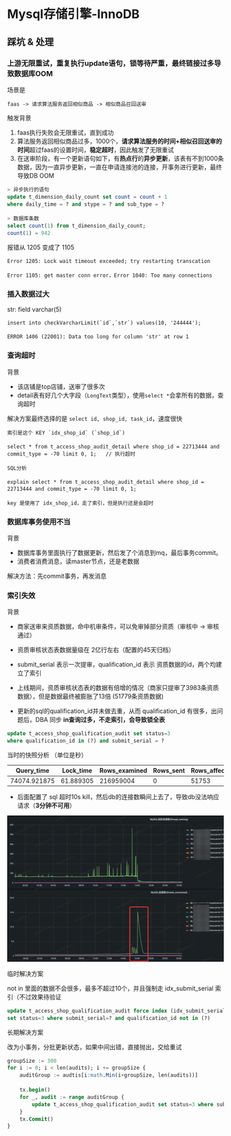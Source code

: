 # Mysql存储引擎-InnoDB

## 踩坑 & 处理

### 上游无限重试，重复执行update语句，锁等待严重，最终链接过多导致数据库OOM

场景是 
```
faas -> 请求算法服务返回相似商品 -> 相似商品召回送审
```
触发背景
1.  faas执行失败会无限重试，直到成功
2. 算法服务返回相似商品过多，1000个，<b>请求算法服务的时间+相似召回送审的时间</b>超过faas的设置时间，<b>稳定超时</b>，因此触发了无限重试
3. 在送审阶段，有一个更新语句如下，有<b>热点行</b>的<b>异步更新</b>，该表有不到1000条数据，因为一直异步更新，一直在申请连接池的连接，开事务进行更新，最终导致DB OOM

```sql
> 异步执行的语句
update t_dimension_daily_count set count = count + 1 
where daily_time = ? and stype = ? and sub_type = ?

> 数据库条数
select count(1) from t_dimension_daily_count;
count(1) = 942
```

报错从 1205 变成了 1105
```
Error 1205: Lock wait timeout exceeded; try restarting transcation

Error 1105: get master conn error，Error 1040: Too many connections
```

### 插入数据过大

str: field varchar(5)

```
insert into checkVarcharLimit(`id`,`str`) values(10, '244444');

ERROR 1406 (22001): Data too long for column 'str' at row 1
```

### 查询超时

背景

- 该店铺是top店铺，送审了很多次
- detail表有好几个大字段（`LongText`类型），使用`select *`会拿所有的数据，查询超时

解决方案最终选择的是 `select id, shop_id, task_id`，速度很快

```
索引是这个 KEY `idx_shop_id` (`shop_id`)

select * from t_access_shop_audit_detail where shop_id = 22713444 and commit_type = -70 limit 0, 1;   // 执行超时

SQL分析

explain select * from t_access_shop_audit_detail where shop_id = 22713444 and commit_type = -70 limit 0, 1;

key 是使用了 idx_shop_id，走了索引，但是执行还是会超时
```

### 数据库事务使用不当

背景

- 数据库事务里面执行了数据更新，然后发了个消息到mq，最后事务commit。
- 消费者消费消息，读master节点，还是老数据

解决方法：先commit事务，再发消息



### 索引失效

背景

- 商家送审来资质数据，命中机审条件，可以免审掉部分资质（审核中 -> 审核通过）
- 资质审核状态表数据量级在 2亿行左右（配置的45天归档）
- submit_serial 表示一次提审，qualification_id 表示 资质数据的id，两个均建立了索引

- 上线期间，资质审核状态表的数据有倍增的情况（商家只提审了3983条资质数据），但是数据最终被膨胀了13倍 (51779条资质数据)
- 更新的sql的qualification_id并未做去重，从而 qualification_id 有很多，出问题后，DBA 同步 <b>in查询过多，不走索引，会导致锁全表</b>


```sql
update t_access_shop_qualification_audit set status=3 
where qualification_id in (?) and submit_serial = ?
```

当时的快照分析 （单位是秒）

| Query_time | Lock_time | Rows_examined | Rows_sent | Rows_affected | Bytes_sent |
| ----  | ---- | ---- |  ----  | ---- | ---- |
| 74074.921875 | 61.889305 | 216959004 | 0 | 51753 | 67 | 

- 后面配置了 sql 超时10s kill，然后db的连接数瞬间上去了，导致db没法响应请求（<b>3分钟不可用</b>）

![db不可用](./db_not_avaliable_1.png)

临时解决方案

not in 里面的数据不会很多，最多不超过10个，并且强制走 idx_submit_serial 索引（不过效果待验证

```sql
update t_access_shop_qualification_audit force index (idx_submit_serial) 
set status=3 where submit_serial=? and qualification_id not in (?)
```

长期解决方案

改为小事务，分批更新状态，如果中间出错，直接抛出，交给重试

```sql 
groupSize := 300
for i := 0; i < len(audits); i += groupSize {
    auditGroup := audtis[i:math.Min(i+groupSize, len(audits))]

    tx.begin()
    for _, audit := range auditGroup {
        update t_access_shop_qualification_audit set status=3 where submit_serial=audit.SubmitSerial and qualification_id=audit.QualificationId
    }
    tx.Commit()
}
```